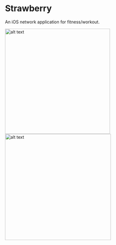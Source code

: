 # Strawberry
An iOS network application for fitness/workout. 


<img src="https://github.com/arieeel1110/PokerRoom/blob/master/image/P1.png?raw=true" alt="alt text" width="347">         <img src="https://github.com/arieeel1110/PokerRoom/blob/master/image/P2.png?raw=true" alt="alt text" width="350">




